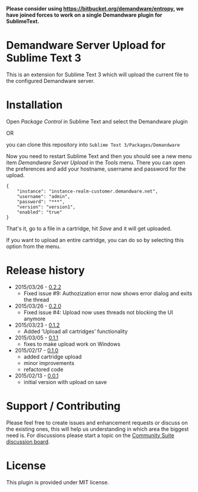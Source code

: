 **Please consider using https://bitbucket.org/demandware/entropy, we have joined forces to work on a single Demandware plugin for SublimeText.**

# Demandware Server Upload for Sublime Text 3

This is an extension for Sublime Text 3 which will upload the current file to the configured Demandware server.

# Installation

Open *Package Control* in Sublime Text and select the Demandware plugin

OR

you can clone this repository into ```Sublime Text 3/Packages/Demandware```

Now you need to restart Sublime Text and then you should see a new menu item *Demandware Server Upload* in the *Tools* menu. There you can open the preferences and add your hostname, username and password for the upload.

```
{
	"instance": "instance-realm-customer.demandware.net",
	"username": "admin",
	"password": "***",
	"version": "version1",
	"enabled": "true"
}
```

That's it, go to a file in a cartridge, hit *Save* and it will get uploaded.

If you want to upload an entire cartridge, you can do so by selecting this option from the menu.

# Release history

- 2015/03/26 - [0.2.2](https://bitbucket.org/demandware/demandware-sublime-plugin/commits/tag/0.2.2)
    - Fixed issue #9: Authozization error now shows error dialog and exits the thread
- 2015/03/26 - [0.2.0](https://bitbucket.org/demandware/demandware-sublime-plugin/commits/tag/0.2.0)
    - Fixed issue #4: Upload now uses threads not blocking the UI anymore
- 2015/03/23 - [0.1.2](https://bitbucket.org/demandware/demandware-sublime-plugin/commits/tag/0.1.2)
    - Added 'Upload all cartridges' functionality
- 2015/03/05 - [0.1.1](https://bitbucket.org/demandware/demandware-sublime-plugin/commits/tag/0.1.1)
    - fixes to make upload work on Windows
- 2015/02/17 - [0.1.0](https://bitbucket.org/demandware/demandware-sublime-plugin/commits/tag/0.1.0)
    - added cartridge upload
    - minor improvements
    - refactored code
- 2015/02/13 - [0.0.1](https://bitbucket.org/demandware/demandware-sublime-plugin/commits/tag/0.0.1)
    - initial version with upload on save

# Support / Contributing

Please feel free to create issues and enhancement requests or discuss on the existing ones, this will help us understanding in which area the biggest need is. For discussions please start a topic on the [Community Suite discussion board](https://xchange.demandware.com/community/developer/community-suite/content).

# License

This plugin is provided under MIT license.